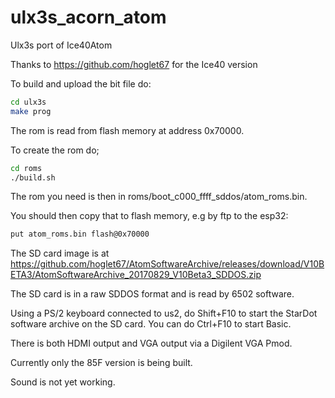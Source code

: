 # ulx3s_acorn_atom

Ulx3s port of Ice40Atom

Thanks to https://github.com/hoglet67 for the Ice40 version

To build and upload the bit file do:

```sh
cd ulx3s
make prog
```

The rom is read from flash memory at address 0x70000.

To create the rom do;

```sh
cd roms
./build.sh
```

The rom you need is then in roms/boot_c000_ffff_sddos/atom_roms.bin.


You should then copy that to flash memory, e.g by ftp to the esp32:

```sh
put atom_roms.bin flash@0x70000
```

The SD card image is at https://github.com/hoglet67/AtomSoftwareArchive/releases/download/V10BETA3/AtomSoftwareArchive_20170829_V10Beta3_SDDOS.zip

The SD card is in a raw SDDOS format and is read by 6502 software.

Using a PS/2 keyboard connected to us2, do Shift+F10 to start the StarDot software archive on the SD card.
You can do Ctrl+F10 to start Basic.

There is both HDMI output and VGA output via a Digilent VGA Pmod.

Currently only the 85F version is being built.

Sound is not yet working.

